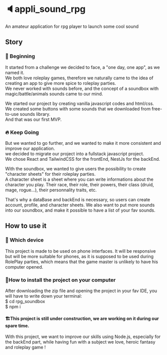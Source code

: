 # 🔈appli_sound_rpg

An amateur application for rpg player to launch some cool sound

## Story

### 🏁 Beginning

It started from a challenge we decided to face, a "one day, one app", as we named it.  
We both love roleplay games, therefore we naturally came to the idea of creating an app to give more spice to roleplay parties.  
We never worked with sounds before, and the concept of a soundbox with magic/battle/animals sounds came to our mind.

We started our project by creating vanilla javascript codes and html/css.  
We created some buttons with some sounds that we downloaded from free-to-use sounds library.  
And that was our first MVP.

### 🔥 Keep Going

But we wanted to go further, and we wanted to make it more consistent and improve our application.  
we decided to migrate our project into a fullstack javascript project.  
We chose React and TailwindCSS for the frontEnd, NestJs for the backEnd.

With the soundbox, we wanted to give users the possibility to create "character sheets" for their roleplay parties.  
A character sheet is a sheet where you can write informations about the character you play. Their race, their role, their powers, their class (druid, mage, rogue...), their personnality traits, etc.

That's why a dataBase and backEnd is necessary, so users can create account, profile, and character sheets.
We also want to put more sounds into our soundbox, and make it possible to have a list of your fav sounds.

## How to use it

### 📱 Which device

This project is made to be used on phone interfaces. It will be responsive but will be more suitable for phones, as it is supposed to be used during RolePlay parties, which means that the game master is unlikely to have his computer opened.

### 📂How to install the project on your computer

After downloading the zip file and opening the project in your fav IDE, you will have to write down your terminal:  
$ cd rpg_soundbox  
$ npm i

#### 🏗️This project is still under construction, we are working on it during our spare time.

With this project, we want to improve our skills using Node.js, especially for the backEnd part, while having fun with a subject we love, heroic fantasy and roleplay game !
